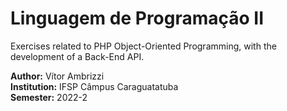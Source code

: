 # Linguagem de Programação II
Exercises related to PHP Object-Oriented Programming, with the development of a Back-End API.<br>

**Author:** Vítor Ambrizzi<br>
**Institution:** IFSP Câmpus Caraguatatuba<br>
**Semester:** 2022-2<br>